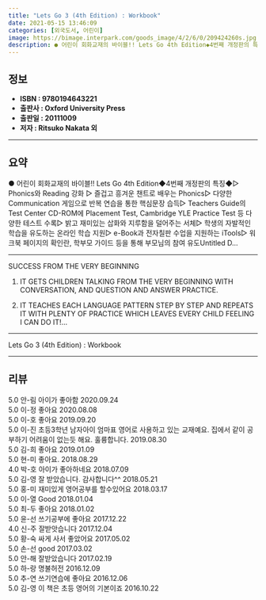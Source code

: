 ```yaml
---
title: "Lets Go 3 (4th Edition) : Workbook"
date: 2021-05-15 13:46:09
categories: [외국도서, 어린이]
image: https://bimage.interpark.com/goods_image/4/2/6/0/209424260s.jpg
description: ● 어린이 회화교재의 바이블!! Lets Go 4th Edition◆4번째 개정판의 특징◆▷ Phonics와 Reading 강화 ▷ 즐겁고 흥겨운 챈트로 배우는 Phonics▷ 다양한 Communication 게임으로 반복 연습을 통한 핵심문장 습득▷ Teachers Guide의 Te
---
```


## **정보**

- **ISBN : 9780194643221**
- **출판사 : Oxford University Press**
- **출판일 : 20111009**
- **저자 : Ritsuko Nakata 외**

------



## **요약**

●  어린이 회화교재의 바이블!! Lets Go 4th Edition◆4번째 개정판의 특징◆▷ Phonics와 Reading 강화 ▷ 즐겁고 흥겨운 챈트로 배우는 Phonics▷ 다양한 Communication 게임으로 반복 연습을 통한 핵심문장 습득▷ Teachers Guide의 Test Center CD-ROM에 Placement Test, Cambridge YLE Practice Test 등 다양한 테스트 수록▷ 밝고 재미있는 삽화와 지루함을 덜어주는 서체▷ 학생의 자발적인 학습을 유도하는 온라인 학습 지원▷ e-Book과 전자칠판 수업을 지원하는 iTools▷ 워크북 페이지의 확인란, 학부모 가이드 등을 통해 부모님의 참여 유도Untitled D...

------

SUCCESS FROM THE VERY BEGINNING

1. IT GETS CHILDREN TALKING FROM THE VERY BEGINNING WITH CONVERSATION, AND QUESTION AND ANSWER PRACTICE.

2. IT TEACHES EACH LANGUAGE PATTERN STEP BY STEP AND REPEATS IT WITH PLENTY OF PRACTICE WHICH LEAVES EVERY CHILD FEELING I CAN DO IT!... 

------


Lets Go 3 (4th Edition) : Workbook 

------


## **리뷰** 

5.0 안-림 아이가 좋아함 2020.09.24 <br/>5.0 이-정 좋아요 2020.08.08 <br/>5.0 이-호 좋아요 2019.09.20 <br/>5.0 이-진 초등3학년 남자아이 엄마표 영어로 사용하고 있는 교재예요. 집에서 같이 공부하기 어려움이 없는듯 해요. 훌륭합니다. 2019.08.30 <br/>5.0 김-희 좋아요 2019.01.09 <br/>5.0 현-미 좋아요. 2018.08.29 <br/>4.0 박-호 아이가 좋아하네요 2018.07.09 <br/>5.0 김-영 잘 받았습니다. 감사합니다^^ 2018.05.21 <br/>5.0 홍-미 재미있게  영어공부를  할수있어요 2018.03.17 <br/>5.0 이-열 Good 2018.01.04 <br/>5.0 최-두 좋아요 2018.01.02 <br/>5.0 윤-선 쓰기공부에  좋아요 2017.12.22 <br/>4.0 신-주 잘받앗습니다 2017.12.04 <br/>5.0 황-숙 싸게  사서  좋았어요 2017.05.02 <br/>5.0 손-선 good  2017.03.02 <br/>5.0 안-해 잘받았습니다  2017.02.19 <br/>5.0 하-랑 명불허전 2016.12.09 <br/>5.0 추-연 쓰기연습에 좋아요 2016.12.06 <br/>5.0 김-영 이 책은 초등 영어의 기본이죠 2016.10.22 <br/>